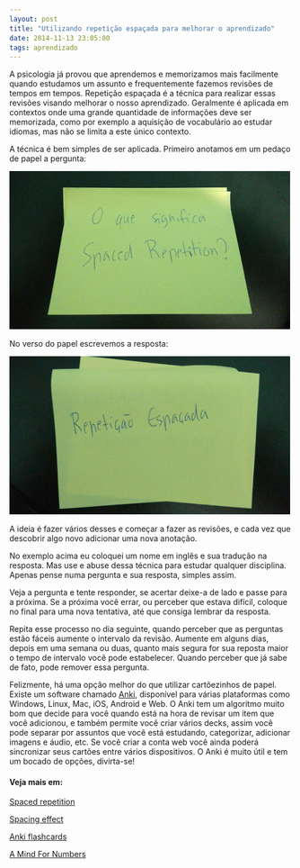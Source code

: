 ```yaml
---
layout: post
title: "Utilizando repetição espaçada para melhorar o aprendizado"
date: 2014-11-13 23:05:00
tags: aprendizado
---
```


A psicologia já provou que aprendemos e memorizamos mais facilmente quando estudamos um assunto e frequentemente fazemos revisões de tempos em tempos. Repetição espaçada é a técnica para realizar essas revisões visando melhorar o nosso aprendizado. Geralmente é aplicada em contextos onde uma grande quantidade de informações deve ser memorizada, como por exemplo a aquisição de vocabulário ao estudar idiomas, mas não se limita a este único contexto.

A técnica é bem simples de ser aplicada. Primeiro anotamos em um pedaço de papel a pergunta:

![Repetição espaçada pergunta](/images/2014-11-13-spaced-repetion-01.jpg)

No verso do papel escrevemos a resposta:

![Repetição espaçada resposta](/images/2014-11-13-spaced-repetion-02.jpg)

A ideia é fazer vários desses e começar a fazer as revisões, e cada vez que descobrir algo novo adicionar uma nova anotação. 

No exemplo acima eu coloquei um nome em inglês e sua tradução na resposta. Mas use e abuse dessa técnica para estudar qualquer disciplina. Apenas pense numa pergunta e sua resposta, simples assim.

Veja a pergunta e tente responder, se acertar deixe-a de lado e passe para a próxima. Se a próxima você errar, ou perceber que estava difícil, coloque no final para uma nova tentativa, até que consiga lembrar da resposta.

Repita esse processo no dia seguinte, quando perceber que as perguntas estão fáceis aumente o intervalo da revisão. Aumente em alguns dias, depois em uma semana ou duas, quanto mais segura for sua reposta maior o tempo de intervalo você pode estabelecer. Quando perceber que já sabe de fato, pode remover essa pergunta. 

Felizmente, há uma opção melhor do que utilizar cartõezinhos de papel. Existe um software chamado [Anki](http://ankisrs.net/), disponível para várias plataformas como Windows, Linux, Mac, iOS, Android e Web. O Anki tem um algoritmo muito bom que decide para você quando está na hora de revisar um item que você adicionou, e também permite você criar vários decks, assim você pode separar por assuntos que você está estudando, categorizar, adicionar imagens e áudio, etc. Se você criar a conta web você ainda poderá sincronizar seus cartões entre vários dispositivos. O Anki é muito útil e tem um bocado de opções, divirta-se!

#### Veja mais em:

[Spaced repetition](http://en.wikipedia.org/wiki/Spaced_repetition)

[Spacing effect](http://en.wikipedia.org/wiki/Spacing_effect)

[Anki flashcards](http://ankisrs.net/)

[A Mind For Numbers](http://www.amazon.com.br/Mind-Numbers-Science-Flunked-Algebra-ebook/dp/B00G3L19ZU/ref=sr_1_1?ie=UTF8&qid=1415926365&sr=8-1&keywords=a+mind+for+numbers)
